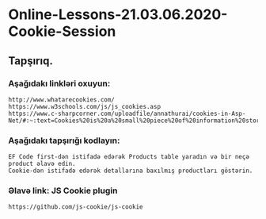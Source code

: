 # Online-Lessons-21.03.06.2020-Cookie-Session

## Tapşırıq.

### Aşağıdakı linkləri oxuyun:
    http://www.whatarecookies.com/
    https://www.w3schools.com/js/js_cookies.asp
    https://www.c-sharpcorner.com/uploadfile/annathurai/cookies-in-Asp-Net/#:~:text=Cookies%20is%20a%20small%20piece%20of%20information%20stored%20on%20the,PhoneNo%20etc%20on%20client%20machines.
    
    
    
### Aşağıdakı tapşırığı kodlayın:
    EF Code first-dən istifadə edərək Products table yaradın və bir neçə product əlavə edin. 
    Cookie-dən istifadə edərək detallarına baxılmış productları göstərin.

### Əlavə link: JS Cookie plugin
    https://github.com/js-cookie/js-cookie
